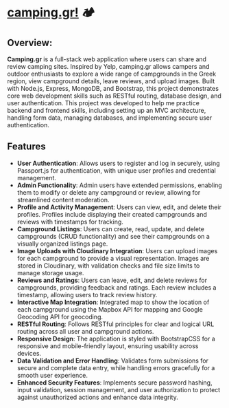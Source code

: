 # [camping.gr!](https://camping-gr.onrender.com/) 🏕️

## Overview:

**Camping.gr** is a full-stack web application where users can share and review camping sites. Inspired by Yelp, camping.gr allows campers and outdoor enthusiasts to explore a wide range of campgrounds in the Greek region, view campground details, leave reviews, and upload images. Built with Node.js, Express, MongoDB, and Bootstrap, this project demonstrates core web development skills such as RESTful routing, database design, and user authentication.
This project was developed to help me practice backend and frontend skills, including setting up an MVC architecture, handling form data, managing databases, and implementing secure user authentication.

## Features

- **User Authentication**: Allows users to register and log in securely, using Passport.js for authentication, with unique user profiles and credential management.
- **Admin Functionality**: Admin users have extended permissions, enabling them to modify or delete any campground or review, allowing for streamlined content moderation.
- **Profile and Activity Management**: Users can view, edit, and delete their profiles. Profiles include displaying their created campgrounds and reviews with timestamps for tracking.
- **Campground Listings**: Users can create, read, update, and delete campgrounds (CRUD functionality) and see their campgrounds on a visually organized listings page.
- **Image Uploads with Cloudinary Integration**: Users can upload images for each campground to provide a visual representation. Images are stored in Cloudinary, with validation checks and file size limits to manage storage usage.
- **Reviews and Ratings**: Users can leave, edit, and delete reviews for campgrounds, providing feedback and ratings. Each review includes a timestamp, allowing users to track review history.
- **Interactive Map Integration**: Integrated map to show the location of each campground using the Mapbox API for mapping and Google Geocoding API for geocoding.
- **RESTful Routing**: Follows RESTful principles for clear and logical URL routing across all user and campground actions.
- **Responsive Design**: The application is styled with BootstrapCSS for a responsive and mobile-friendly layout, ensuring usability across devices.
- **Data Validation and Error Handling**: Validates form submissions for secure and complete data entry, while handling errors gracefully for a smooth user experience.
- **Enhanced Security Features**: Implements secure password hashing, input validation, session management, and user authorization to protect against unauthorized actions and enhance data integrity.
